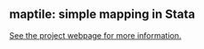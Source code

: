 maptile: simple mapping in Stata
--------------------------------

[See the project webpage for more information.](http://michaelstepner.com/maptile "maptile: a Stata program that makes mapping easy")